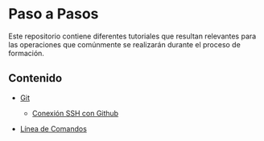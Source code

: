 # Paso a Pasos

Este repositorio contiene diferentes tutoriales que resultan relevantes para las operaciones que comúnmente se realizarán durante el proceso de formación.

## Contenido

- [Git](git/readme.md)
    - [Conexión SSH con Github](git/connect_ssh.md)

- [Línea de Comandos](cli/readme.md)